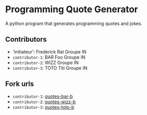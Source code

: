 # Programming Quote Generator

A python program that generates programming quotes and jokes.

## Contributors
- 'initiateur': Frederick Rat Groupe IN
- `contributor-1`: BAR Foo Groupe IN
- `contributor-2`: WIZZ Groupe IN 
- `contributor-3`: TOTO Titi Groupe IN 

## Fork urls
- `contributor-1`: [quotes-bar-b](url-1)
- `contributor-2`: [quotes-wizz-b](url-2)
- `contributor-3`: [quotes-toto-b](url-3)
